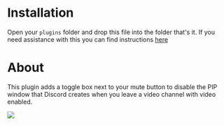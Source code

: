 # Installation

Open your `plugins` folder and drop this file into the folder that's it. If you need assistance with this you can find instructions [here](https://github.com/Jiiks/BetterDiscordApp/wiki/FAQ#how-do-i-install-a-themeplugin)


# About

This plugin adds a toggle box next to your mute button to disable the PIP window that Discord creates when you leave a video channel with video enabled.

![](https://I.txj69.com/QnAC9Nql9D.png)

